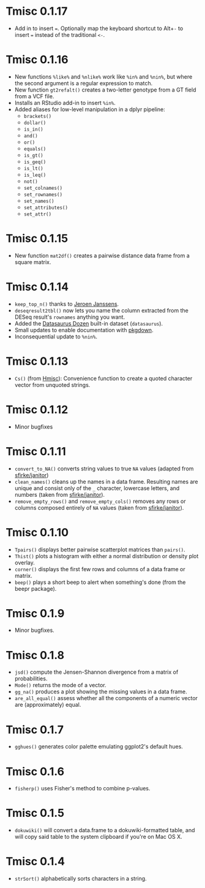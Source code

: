 # Tmisc 0.1.17

- Add in to insert ` = `. Optionally map the keyboard shortcut to Alt+`-` to insert `=` instead of the traditional `<-`.

# Tmisc 0.1.16

- New functions `%like%` and `%nlike%` work like `%in%` and `%nin%`, but where the second argument is a regular expression to match.
- New function `gt2refalt()` creates a two-letter genotype from a GT field from a VCF file.
- Installs an RStudio add-in to insert `%in%`.
- Added aliases for low-level manipulation in a dplyr pipeline:
    - `brackets()`
    - `dollar()`
    - `is_in()`
    - `and()`
    - `or()`
    - `equals()`
    - `is_gt()`
    - `is_geq()`
    - `is_lt()`
    - `is_leq()`
    - `not()`
    - `set_colnames()`
    - `set_rownames()`
    - `set_names()`
    - `set_attributes()`
    - `set_attr()`

# Tmisc 0.1.15

- New function `mat2df()` creates a pairwise distance data frame from a square matrix.

# Tmisc 0.1.14

- `keep_top_n()` thanks to [Jeroen Janssens](https://gist.github.com/jeroenjanssens/1c628c7e07429e5f0f2245e8598ec8e9).
- `deseqresult2tbl()` now lets you name the column extracted from the DESeq result's `rownames` anything you want.
- Added the [Datasaurus Dozen](https://www.autodeskresearch.com/publications/samestats) built-in dataset (`datasaurus`).
- Small updates to enable documentation with [pkgdown](https://github.com/hadley/pkgdown).
- Inconsequential update to `%nin%`.

# Tmisc 0.1.13

- `Cs()` (from [Hmisc](https://cran.r-project.org/package=Hmisc)): Convenience function to create a quoted character vector from unquoted strings.

# Tmisc 0.1.12

- Minor bugfixes

# Tmisc 0.1.11

- `convert_to_NA()` converts string values to true `NA` values (adapted from [sfirke/janitor](https://cran.r-project.org/package=janitor))
- `clean_names()` cleans up the names in a data frame. Resulting names are unique and consist only of the `_` character, lowercase letters, and numbers (taken from [sfirke/janitor](https://cran.r-project.org/package=janitor)).
- `remove_empty_rows()` and `remove_empty_cols()` removes any rows or columns composed entirely of `NA` values (taken from [sfirke/janitor](https://cran.r-project.org/package=janitor)).

# Tmisc 0.1.10

- `Tpairs()` displays better pairwise scatterplot matrices than `pairs()`.
- `Thist()` plots a histogram with either a normal distribution or density plot overlay.
- `corner()` displays the first few rows and columns of a data frame or matrix.
- `beep()` plays a short beep to alert when something's done (from the beepr package).

# Tmisc 0.1.9

- Minor bugfixes.

# Tmisc 0.1.8

- `jsd()` compute the Jensen-Shannon divergence from a matrix of probabilities.
- `Mode()` returns the mode of a vector.
- `gg_na()` produces a plot showing the missing values in a data frame.
- `are_all_equal()` assess whether all the components of a numeric vector are (approximately) equal.

# Tmisc 0.1.7

- `gghues()` generates color palette emulating ggplot2's default hues.

# Tmisc 0.1.6

- `fisherp()` uses Fisher's method to combine p-values.

# Tmisc 0.1.5

- `dokuwiki()` will convert a data.frame to a dokuwiki-formatted table, and will copy said table to the system clipboard if you're on Mac OS X.

# Tmisc 0.1.4

- `strSort()` alphabetically sorts characters in a string. 

